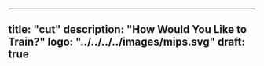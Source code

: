 
---
title: "cut"
description: "How Would You Like to Train?"
logo: "../../../../images/mips.svg"
draft: true
---


